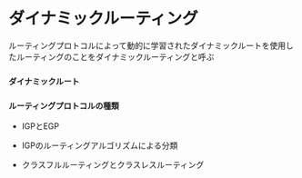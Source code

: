 # ダイナミックルーティング
ルーティングプロトコルによって動的に学習されたダイナミックルートを使用したルーティングのことをダイナミックルーティングと呼ぶ

### `ダイナミックルート`


### `ルーティングプロトコルの種類`


- IGPとEGP


- IGPのルーティングアルゴリズムによる分類


- クラスフルルーティングとクラスレスルーティング
